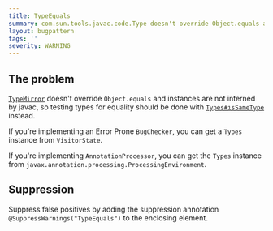 ```yaml
---
title: TypeEquals
summary: com.sun.tools.javac.code.Type doesn't override Object.equals and instances are not interned by javac, so testing types for equality should be done with Types#isSameType instead
layout: bugpattern
tags: ''
severity: WARNING
---
```


<!--
*** AUTO-GENERATED, DO NOT MODIFY ***
To make changes, edit the @BugPattern annotation or the explanation in docs/bugpattern.
-->


## The problem
[`TypeMirror`](https://docs.oracle.com/en/java/javase/11/docs/api/java.compiler/javax/lang/model/type/TypeMirror.html)
doesn't override `Object.equals` and instances are not interned by javac, so
testing types for equality should be done with
[`Types#isSameType`](https://docs.oracle.com/en/java/javase/11/docs/api/java.compiler/javax/lang/model/util/Types.html#isSameType\(javax.lang.model.type.TypeMirror,javax.lang.model.type.TypeMirror\))
instead.

If you're implementing an Error Prone `BugChecker`, you can get a `Types`
instance from `VisitorState`.

If you're implementing `AnnotationProcessor`, you can get the `Types` instance
from `javax.annotation.processing.ProcessingEnvironment`.

## Suppression
Suppress false positives by adding the suppression annotation `@SuppressWarnings("TypeEquals")` to the enclosing element.

